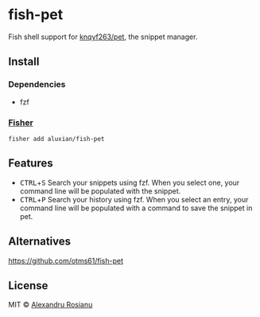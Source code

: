 # fish-pet

Fish shell support for [knqyf263/pet](https://github.com/knqyf263/pet), the snippet manager.

## Install

### Dependencies

- fzf

### [Fisher](https://github.com/jorgebucaran/fisher)

```fish
fisher add aluxian/fish-pet
```

## Features

- <kbd>CTRL</kbd>+<kbd>S</kbd> Search your snippets using fzf. When you select one, your command line will be populated with the snippet.
- <kbd>CTRL</kbd>+<kbd>P</kbd> Search your history using fzf. When you select an entry, your command line will be populated with a command to save the snippet in pet.

## Alternatives

https://github.com/otms61/fish-pet

## License

MIT © [Alexandru Rosianu](https://www.aluxian.com)
